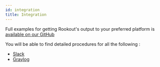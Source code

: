 ```yaml
---
id: integration
title: Integration
---
```


Full examples for getting Rookout's output to your preferred platform is [available on our GitHub](https://github.com/Rookout/output-integrations)

You will be able to find detailed procedures for all the following :

- [Slack](https://github.com/Rookout/output-integrations/tree/master/slack)
- [Graylog](https://github.com/Rookout/output-integrations/tree/master/graylog)
